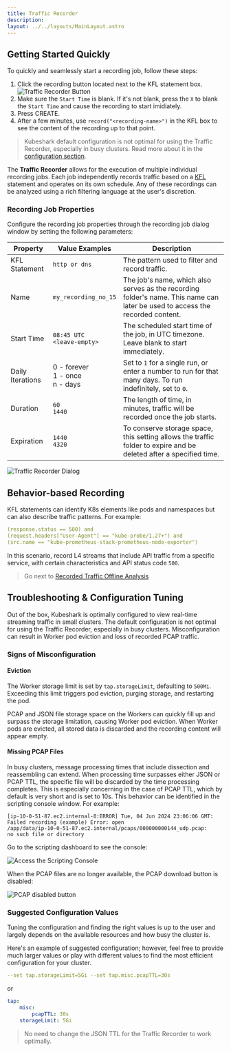 ```yaml
---
title: Traffic Recorder
description: 
layout: ../../layouts/MainLayout.astro
---
```


## Getting Started Quickly

To quickly and seamlessly start a recording job, follow these steps:
1. Click the recording button located next to the KFL statement box.
![Traffic Recorder Button](/record_button.png)
2. Make sure the `Start Time` is blank. If it's not blank, press the `X` to blank the `Start Time` and cause the recording to start imidiately.
3. Press CREATE.
4. After a few minutes, use `record("<recording-name>")` in the KFL box to see the content of the recording up to that point.

> Kubeshark default configuration is not optimal for using the Traffic Recorder, especially in busy clusters. Read more about it in the [configuration section](/en/traffic_recorder#troubleshooting--configuration-tuning).

The **Traffic Recorder** allows for the execution of multiple individual recording jobs. Each job independently records traffic based on a [KFL](/en/filtering) statement and operates on its own schedule. Any of these recordings can be analyzed using a rich filtering language at the user's discretion.

### Recording Job Properties
Configure the recording job properties through the recording job dialog window by setting the following parameters:

| Property | Value Examples | Description |
| --- | --- | --- |
| KFL Statement | `http or dns` | The pattern used to filter and record traffic. |
| Name | `my_recording_no_15` | The job's name, which also serves as the recording folder's name. This name can later be used to access the recorded content. |
| Start Time | `08:45 UTC` <br /> `<leave-empty>` | The scheduled start time of the job, in UTC timezone. Leave blank to start immediately. |
| Daily Iterations | 0 - forever<br />1 - once<br />n - days | Set to `1` for a single run, or enter a number to run for that many days. To run indefinitely, set to `0`. |
| Duration | `60` <br /> `1440` | The length of time, in minutes, traffic will be recorded once the job starts. |
| Expiration | `1440` <br /> `4320` | To conserve storage space, this setting allows the traffic folder to expire and be deleted after a specified time. |

![Traffic Recorder Dialog](/recording_dialog.png)

## Behavior-based Recording

KFL statements can identify K8s elements like pods and namespaces but can also describe traffic patterns. For example:
```yaml
(response.status == 500) and 
(request.headers["User-Agent"] == "kube-probe/1.27+") and 
(src.name == "kube-prometheus-stack-prometheus-node-exporter")
```
In this scenario, record L4 streams that include API traffic from a specific service, with certain characteristics and API status code `500`.

> Go next to [Recorded Traffic Offline Analysis](/en/offline_analysis)

## Troubleshooting & Configuration Tuning

Out of the box, Kubeshark is optimally configured to view real-time streaming traffic in small clusters. The default configuration is not optimal for using the Traffic Recorder, especially in busy clusters. Misconfiguration can result in Worker pod eviction and loss of recorded PCAP traffic.

### Signs of Misconfiguration

#### Eviction

The Worker storage limit is set by `tap.storageLimit`, defaulting to `500Mi`. Exceeding this limit triggers pod eviction, purging storage, and restarting the pod. 

PCAP and JSON file storage space on the Workers can quickly fill up and surpass the storage limitation, causing Worker pod eviction. When Worker pods are evicted, all stored data is discarded and the recording content will appear empty. 

#### Missing PCAP Files

In busy clusters, message processing times that include dissection and reassembling can extend. When processing time surpasses either JSON or PCAP TTL, the specific file will be discarded by the time processing completes. This is especially concerning in the case of PCAP TTL, which by default is very short and is set to 10s. This behavior can be identified in the scripting console window. For example:

```shell
[ip-10-0-51-87.ec2.internal-0:ERROR] Tue, 04 Jun 2024 23:06:06 GMT: Failed recording (example) Error: open 
/app/data/ip-10-0-51-87.ec2.internal/pcaps/000000000144_udp.pcap: 
no such file or directory
```
Go to the scripting dashboard to see the console:

![Access the Scripting Console](/scripting-console.jpg)

When the PCAP files are no longer available, the PCAP download button is disabled:

![PCAP disabled button](/pcap-disabled.jpg)

### Suggested Configuration Values

Tuning the configuration and finding the right values is up to the user and largely depends on the available resources and how busy the cluster is.

Here's an example of suggested configuration; however, feel free to provide much larger values or play with different values to find the most efficient configuration for your cluster.

```yaml
--set tap.storageLimit=5Gi --set tap.misc.pcapTTL=30s
```

or

```yaml
tap:
    misc:
        pcapTTL: 30s
    storageLimit: 5Gi
```

> No need to change the JSON TTL for the Traffic Recorder to work optimally.